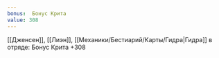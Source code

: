 ```yaml
---
bonus:  Бонус Крита 
value: 308
---
```

[[Дженсен]], [[Лиэн]], [[Механики/Бестиарий/Карты/Гидра|Гидра]] в отряде: Бонус Крита +308
